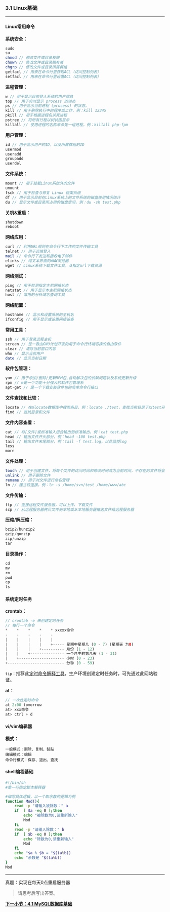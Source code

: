 ### 3.1 Linux基础
***

#### Linux常用命令

**系统安全：**
```php
sudo
su
chmod // 修改文件或目录权限
chown // 修改文件或目录拥有者
chgrp // 修改文件或目录所属群组
getfacl // 用来在命令行里获取ACL（访问控制列表）
setfacl // 用来在命令行里设置ACL（访问控制列表）
```

**进程管理：**
```php
w // 用于显示目前登入系统的用户信息
top // 用于实时显示 process 的动态
ps // 用于显示当前进程 (process) 的状态。
kill // 用于删除执行中的程序或工作，例：kill 12345
pkill // 用于根据进程名杀死进程
pstree // 将所有行程以树状图显示
killall // 使用进程的名称来杀死一组进程，例：killall php-fpm
```

**用户管理：**
```php
id // 用于显示用户的ID，以及所属群组的ID
usermod
useradd
groupadd
userdel
```

**文件系统：**
```php
mount // 用于挂载Linux系统外的文件
umount
fsck // 用于检查与修复 Linux 档案系统
df // 用于显示目前在Linux系统上的文件系统的磁盘使用情况统计
du // 显示文件或目录所占用的磁盘空间，例：du -sh test.php
```

**关机&重启：**
```php
shutdown 
reboot
```

**网络应用：**
```php
curl // 利用URL规则在命令行下工作的文件传输工具
telnet // 用于远端登入
mail // 命令行下发送和接收电子邮件
elinks // 纯文本界面的WWW浏览器
wget // Linux系统下载文件工具，从指定url下载资源
```

**网络测试：**
```php
ping // 用于检测指定主机网络状态
netstat // 用于显示本主机网络状态
host // 常用的分析域名查询工具
```

**网络配置：**
```php
hostname // 显示和设置系统的主机名
ifconfig // 用于显示或设置网络设备
```

**常用工具：**
```php
ssh // 用于登录远程主机
screen // 是一款由GNU计划开发的用于命令行终端切换的自由软件
clear // 清除当前窗口内容
who // 显示当前用户
date // 显示当前日期
```

**软件包管理：**
```php
yum // 用于添加/删除/更新RPM包,自动解决包的依赖问题以及系统更新升级
rpm // m是一个功能十分强大的软件包管理系
apt-get // 是一个下载安装软件包的简单命令行接口
```

**文件查找和比较：**
```php
locate // 在mlocate数据库中搜索条目，例：locate ./test，查找当前目录下以test开头的文件
find // 查找目录和文件
```

**文件内容查看：**
```php
cat // 将[文件]或标准输入组合输出到标准输出，例：cat test.php
head // 输出文件开头部分，例：head -100 test.php
tail // 输出文件末尾部分，例：tail -f test.log，以此监控log
less
more
```

**文件处理：**
```php
touch // 用于创建文件，将每个文件的访问时间和修改时间改为当前时间，不存在的文件将会被创建为空文件
unlink // 用于删除文件
rename // 用于对文件进行命名管理
ln // 建立软连接，例：ln -s /home/svn/test /home/www/abc
```

**文件传输：**
```php
ftp // 连接远程文件服务器，可以上传、下载文件
scp // 从远程服务器拷贝文件到本地或从本地服务器推送文件给远程服务器
```

**压缩/解压缩：**
```php
bzip2/bunzip2
gzip/gunzip
zip/unzip
tar 
```

**目录操作：**
```php
cd
mv
rm
pwd
cp
ls
```

#### 系统定时任务

**crontab：**
```php
// crontab -e 来创建定时任务
// 每行一个命令
*    *    *    *    * xxxxx命令
-    -    -    -    -
|    |    |    |    |
|    |    |    |    +----- 星期中星期几 (0 - 7) (星期天 为0)
|    |    |    +---------- 月份 (1 - 12) 
|    |    +--------------- 一个月中的第几天 (1 - 31)
|    +-------------------- 小时 (0 - 23)
+------------------------- 分钟 (0 - 59)
```

`tip：`推荐此[定时命令解释工具](https://crontab.guru/)，生产环境创建定时任务时，可先通过此网站验证。

**at：**
```php
// 一次性定时命令
at 2:00 tomorrow
at> xxx命令
at> ctrl + d
```
#### vi/vim编辑器

**模式：**
```
一般模式：删除、复制、黏贴
编辑模式：编辑
命令行模式：保存、退出、查找
```

#### shell编程基础
```bash
#!/bin/sh
#第一行指定脚本解释器

#编写具体逻辑，以一个取余数的逻辑为例
function Mod(){
    read -p "请输入被除数：" a                                                                                                                                                                 
    if  [ $a -eq 0 ];then
        echo "被除数为0,请重新输入"
        Mod 
    fi  
    read -p "请输入除数：" b
    if  [ $b -eq 0 ];then
        echo "除数为0,请重新输入"
        Mod 
    fi  
    echo "$a % $b = "$((a%b))
    echo "余数是 "$((a%b))
}
Mod
```

***
真题：实现在每天0点重启服务器
> 请思考后写出答案。

[**下一小节：4.1 MySQL数据库基础**](https://github.com/201502lisihao/PHP-Technology-Stack-Review/blob/master/4-MySQL%E6%95%B0%E6%8D%AE%E5%BA%93/4-1MySQL%E6%95%B0%E6%8D%AE%E5%BA%93%E5%9F%BA%E7%A1%80.md)